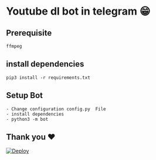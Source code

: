 # Youtube dl bot in telegram 😁
## Prerequisite
    ffmpeg
  
    
## install dependencies
    pip3 install -r requirements.txt


## Setup Bot
    - Change configuration config.py  File
    - install dependencies
    - python3 -m bot
    
## Thank you ❤️

[![Deploy](https://www.herokucdn.com/deploy/button.svg)](https://heroku.com/deploy?template=https://github.com/matin2002programmer/Kurd-youtube-dl/tree/master)
